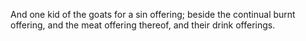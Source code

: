 And one kid of the goats for a sin offering; beside the continual burnt offering, and the meat offering thereof, and their drink offerings.
